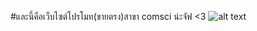 #และนี้คือเว็บไซต์โปรโมท(ขายตรง)สาขา comsci น่ะจัฟ <3
![alt text](https://scontent-bkk1-1.xx.fbcdn.net/v/t39.30808-6/457742377_903591745147771_887746121326321294_n.jpg?_nc_cat=101&ccb=1-7&_nc_sid=833d8c&_nc_eui2=AeFz-tME5ALrtGZ2tHhJYMDMYYKZ3PqkDrthgpnc-qQOu2U8jC4atmEFAM9vMrbFzgCscGZoFKXoF70fq41dr7vt&_nc_ohc=ibOdfrDUGSUQ7kNvgGBZNTF&_nc_ht=scontent-bkk1-1.xx&oh=00_AYCjuY5vE7zkooq3N92h8-096qCGTm_0ClI-eUTkjLrLmg&oe=66E2310B)
